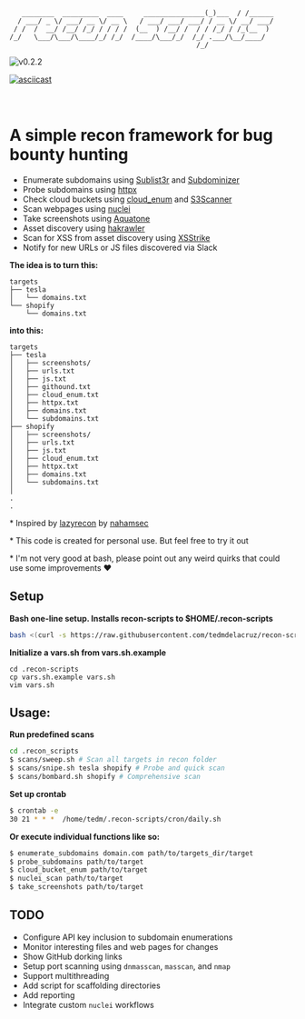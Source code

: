```
   ________  _________  ____     _______________(_)___  / /______
  / ___/ _ \/ ___/ __ \/ __ \   / ___/ ___/ ___/ / __ \/ __/ ___/
 / /  /  __/ /__/ /_/ / / / /  (__  ) /__/ /  / / /_/ / /_(__  ) 
/_/   \___/\___/\____/_/ /_/  /____/\___/_/  /_/ .___/\__/____/  
                                              /_/                
```

![v0.2.2](https://img.shields.io/badge/version-0.2.2-brightgreen?style=flat)

[![asciicast](https://asciinema.org/a/QJTDlVbRxLNhsSbe5MBqKhENg.svg)](https://asciinema.org/a/QJTDlVbRxLNhsSbe5MBqKhENg)
                                                                                                     
# A simple recon framework for bug bounty hunting

- Enumerate subdomains using [Sublist3r](https://github.com/aboul3la/Sublist3r) and [Subdominizer](https://github.com/nsonaniya2010/SubDomainizer)
- Probe subdomains using [httpx](https://github.com/projectdiscovery/httpx)
- Check cloud buckets using [cloud_enum](https://github.com/initstring/cloud_enum) and [S3Scanner](https://github.com/OWASP/Amass)
- Scan webpages using [nuclei](https://github.com/projectdiscovery/nuclei)
- Take screenshots using [Aquatone](https://github.com/michenriksen/aquatone)
- Asset discovery using [hakrawler](https://github.com/hakluke/hakrawler) 
- Scan for XSS from asset discovery using [XSStrike](https://github.com/s0md3v/XSStrike)
- Notify for new URLs or JS files discovered via Slack

**The idea is to turn this:**
```
targets
├── tesla
│   └── domains.txt
└── shopify
    └── domains.txt
```

**into this:**
```
targets
├── tesla
│   ├── screenshots/
│   ├── urls.txt
│   ├── js.txt
│   ├── githound.txt
│   ├── cloud_enum.txt
│   ├── httpx.txt
│   ├── domains.txt
│   └── subdomains.txt
├── shopify
│   ├── screenshots/
│   ├── urls.txt
│   ├── js.txt
│   ├── cloud_enum.txt
│   ├── httpx.txt
│   ├── domains.txt
│   └── subdomains.txt
│
.
.
```

\* Inspired by [lazyrecon](https://github.com/nahamsec/lazyrecon) by [nahamsec](https://github.com/nahamsec)

\* This code is created for personal use. But feel free to try it out

\* I'm not very good at bash, please point out any weird quirks that could use some improvements ♥

## Setup

**Bash one-line setup. Installs recon-scripts to $HOME/.recon-scripts**
```sh
bash <(curl -s https://raw.githubusercontent.com/tedmdelacruz/recon-scripts/master/configure)
```

**Initialize a vars.sh from vars.sh.example**
```
cd .recon-scripts
cp vars.sh.example vars.sh
vim vars.sh
```

## Usage:
**Run predefined scans**
```sh
cd .recon_scripts
$ scans/sweep.sh # Scan all targets in recon folder
$ scans/snipe.sh tesla shopify # Probe and quick scan
$ scans/bombard.sh shopify # Comprehensive scan
```

**Set up crontab**
```sh
$ crontab -e
30 21 * * *  /home/tedm/.recon-scripts/cron/daily.sh
```

**Or execute individual functions like so:**
```sh
$ enumerate_subdomains domain.com path/to/targets_dir/target
$ probe_subdomains path/to/target
$ cloud_bucket_enum path/to/target
$ nuclei_scan path/to/target
$ take_screenshots path/to/target
```

## TODO
- Configure API key inclusion to subdomain enumerations
- Monitor interesting files and web pages for changes
- Show GitHub dorking links
- Setup port scanning using `dnmasscan`, `masscan`, and `nmap`
- Support multithreading
- Add script for scaffolding directories
- Add reporting
- Integrate custom `nuclei` workflows
